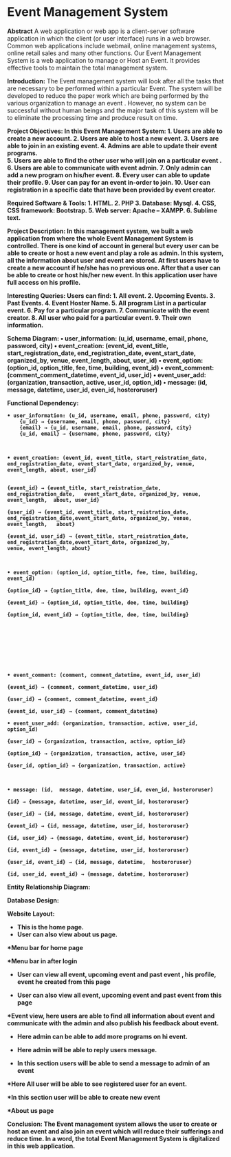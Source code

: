 <h1>Event Management System</h1>

<b>Abstract</b> 
A web application or web app is a client-server software application in which the client (or user interface) runs in a web browser. Common web applications include webmail, online management systems, online retail sales and many other functions.
Our Event Management System is a web application to manage or Host an Event. It provides effective tools to maintain the total management system.



<b>Introduction:</b>
The Event management system will look after all the tasks that are necessary to be performed within a particular Event. The system will be developed to reduce the paper work which are being performed by the various organization to manage an event . However, no system can be successful without human beings and the major task of this system will be to eliminate the processing time and produce result on time.



<b>Project Objectives:<b>
In this Event Management System:
    1. Users are able to create a new account.
    2. Users are able to host a new event. 
    3. Users are able to join in an existing event. 
    4. Admins are able to update their event programs.  
    5. Users are able to find the other user who will join on a particular event .
    6. Users are able to communicate with event admin. 
    7.  Only admin can add a new program on his/her event.
    8. Every user can able to update their profile.
    9. User can pay for an event in-order to join.
    10. User can registration in a specific date that have been provided by event creator.



<b>Required Software & Tools:</b>
    1. HTML.
    2. PHP
    3. Database: Mysql.
    4. CSS, CSS framework: Bootstrap.
    5. Web server: Apache – XAMPP.
    6. Sublime text.







Project Description:
In this management system, we built a web application from where the whole
Event Management System is controlled. There is one kind of account in general but every user can be able to create or host a new event and play a role as admin. In this system, all the information about user and event are stored.
At first users have to create a new account if he/she has no previous one.
After that a user can be able to create or host his/her new event. In this application user have full access on his profile. 




Interesting Queries:
Users can find:
    1. All event.
    2. Upcoming Events.
    3. Past Events.
    4. Event Hoster Name.
    5. All program List in a particular event.
    6. Pay for a particular program.
    7. Communicate with the event creator.
    8. All user who paid for a particular event.
    9. Their own information. 




Schema Diagram:
    • user_information: (u_id, username, email, phone, password, city)
    • event_creation: (event_id, event_title, start_registration_date, end_registration_date, event_start_date, organized_by, venue, event_length, about, user_id)
    • event_option: (option_id, option_title, fee, time, building, event_id)
    • event_comment: (comment_comment_datetime, event_id, user_id)
    • event_user_add: (organization, transaction, active, user_id, option_id)
    • message: (id,  message, datetime, user_id, even_id, hosteroruser)







Functional Dependency:

    • user_information: (u_id, username, email, phone, password, city)
		{u_id} → {username, email, phone, password, city}
		{email} → {u_id, username, email, phone, password, city}
		{u_id, email} → {username, phone, password, city}



    • event_creation: (event_id, event_title, start_reistration_date, end_registration_date, event_start_date, organized_by, venue, event_length, about, user_id)

		
	{event_id} → {event_title, start_reistration_date, end_registration_date, 	event_start_date, organized_by, venue, event_length,  about, user_id}
		
	{user_id} → {event_id, event_title, start_reistration_date, 	end_registration_date,event_start_date, organized_by, venue, 	event_length, 	about}
		
	{event_id, user_id} → {event_title, start_reistration_date, 				end_registration_date,event_start_date, organized_by, 					venue, event_length, about}



    • event_option: (option_id, option_title, fee, time, building, event_id)
		
	{option_id} → {option_title, dee, time, building, event_id}

	{event_id} → {option_id, option_title, dee, time, building}

	{option_id, event_id} → {option_title, dee, time, building}









    • event_comment: (comment, comment_datetime, event_id, user_id)
	
	{event_id} → {comment, comment_datetime, user_id}
	
	{user_id} → {comment, comment_datetime, event_id}

	{event_id, user_id} → {comment, comment_datetime}
		
    • event_user_add: (organization, transaction, active, user_id, option_id)

	{user_id} → {organization, transaction, active, option_id}

	{option_id} → {organization, transaction, active, user_id}

	{user_id, option_id} → {organization, transaction, active}



    • message: (id,  message, datetime, user_id, even_id, hosteroruser)
	
	{id} → {message, datetime, user_id, event_id, hosteroruser}
	
	{user_id} → {id, message, datetime, event_id, hosteroruser}

	{event_id} → {id, message, datetime, user_id, hosteroruser}
	
	{id, user_id} → {message, datetime, event_id, hosteroruser}

	{id, event_id} → {message, datetime, user_id, hosteroruser}
	
	{user_id, event_id} → {id, message, datetime,  hosteroruser}

	{id, user_id, event_id} → {message, datetime, hosteroruser}		













Entity Relationship Diagram: 
	




















Database Design:
























Website Layout:

* This is the home page.
* User can also view about us page. 



*Menu bar for home page





*Menu bar in after login













* User can view all event, upcoming event and past event , his profile, event he created from this page



* User can also view all event, upcoming event and past event from this page
 



*Event view, here users are able to find all information about event and communicate with the admin and also publish his feedback about event.



* Here admin can be able to add more programs on hi event.














* Here admin will be able to reply users message.




* In this section users will be able to send a message to admin of an event















*Here All user will be able to see registered user for an event.





*In this section user will be able to create new event











































*About us page














Conclusion:
The Event management system allows the user to create or host an event and also join an event which will reduce their sufferings and reduce time. In a word, the total Event Management System is digitalized in this web application.
